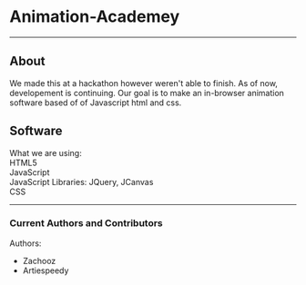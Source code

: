 <h1>Animation-Academey</h1>
<hr>
<p>

<h2>About</h2>
<P>
We made this at a hackathon however weren't able to finish.  As of now, developement is continuing.
Our goal is to make an in-browser animation software based of of Javascript html and css.

<h2>Software</h2>
What we are using:<br>
HTML5<br>
JavaScript<br>
JavaScript Libraries: JQuery, JCanvas<br>
CSS



<hr>

### Current Authors and Contributors
Authors:
* Zachooz
* Artiespeedy
